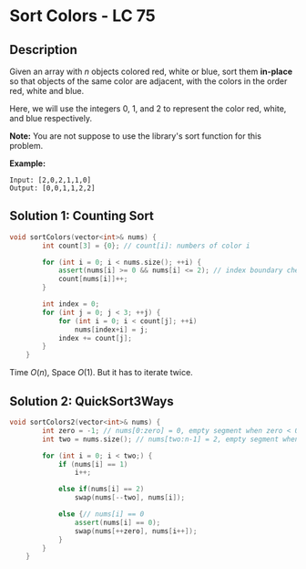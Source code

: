 # Sort Colors - LC 75

## Description

Given an array with *n* objects colored red, white or blue, sort them **in-place** so that objects of the same color are adjacent, with the colors in the order red, white and blue.

Here, we will use the integers 0, 1, and 2 to represent the color red, white, and blue respectively.

**Note:** You are not suppose to use the library's sort function for this problem.

**Example:**

```
Input: [2,0,2,1,1,0]
Output: [0,0,1,1,2,2]
```

## Solution 1: Counting Sort

```cpp
void sortColors(vector<int>& nums) {
        int count[3] = {0}; // count[i]: numbers of color i

        for (int i = 0; i < nums.size(); ++i) {
            assert(nums[i] >= 0 && nums[i] <= 2); // index boundary check
            count[nums[i]]++;
        }

        int index = 0;
        for (int j = 0; j < 3; ++j) {
            for (int i = 0; i < count[j]; ++i)
                nums[index+i] = j;
            index += count[j];
        }
    }
```

Time $O(n)$, Space $O(1)$. But it has to iterate twice.

## Solution 2: QuickSort3Ways

```cpp
void sortColors2(vector<int>& nums) {
        int zero = -1; // nums[0:zero] = 0, empty segment when zero < 0
        int two = nums.size(); // nums[two:n-1] = 2, empty segment when two > n-1

        for (int i = 0; i < two;) {
            if (nums[i] == 1)
                i++;

            else if(nums[i] == 2)
                swap(nums[--two], nums[i]);

            else {// nums[i] == 0
                assert(nums[i] == 0);
                swap(nums[++zero], nums[i++]);
            }
        }
    }
```



